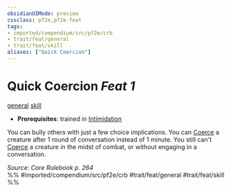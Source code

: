 ```yaml
---
obsidianUIMode: preview
cssclass: pf2e,pf2e-feat
tags:
- imported/compendium/src/pf2e/crb
- trait/feat/general
- trait/feat/skill
aliases: ["Quick Coercion"]
---
```

# Quick Coercion  *Feat 1*  
[general](general.md)  [skill](skill.md)  

- **Prerequisites**: trained in [Intimidation](../skills.md#Intimidation)

You can bully others with just a few choice implications. You can [Coerce](coerce.md) a creature after 1 round of conversation instead of 1 minute. You still can't [Coerce](coerce.md) a creature in the midst of combat, or without engaging in a conversation.

*Source: Core Rulebook p. 264*  
%% #imported/compendium/src/pf2e/crb #trait/feat/general #trait/feat/skill %%